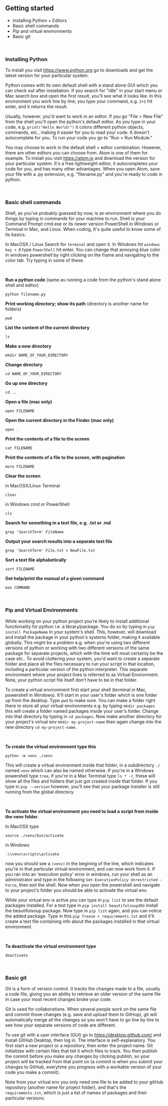 ## Getting started

* Installing Python + Editors
* Basic shell commands
* Pip and virtual environments
* Basic git

&nbsp;
&nbsp;
&nbsp;

### Installing Python

To install you visit https://www.python.org go to downloads and get the latest version for your particular system.

Python comes with its own default shell with a stand alone GUI which you can check out after installation. If you search for "idle" in your start menu or Mac search box and open the first result, you'll see what it looks like. In this environment you work line by line; you type your command, e.g. `2+2` hit enter, and it returns the result. 

Usually, however, you'd want to work in an editor. If you go "File > New File" from the shell you'll open the python's default editor. As you type in your code, e.g. `print("Hello World!")` it colors different python objects, commands, etc., making it easier for you to read your code. It doesn't autocomplete for you. To run your code you go to  "Run > Run Module."

You may choose to work in the default shell + editor combination. However, there are other editors you can choose from. Atom is one of them for example. To install you visit https://atom.io and download the version for your particular system. It's a free lightweight editor, it autocompletes your code for you, and has many other advantages. When you open Atom, save your file with a .py extension, e.g. "filename.py" and you're ready to code in python.

&nbsp;

### Basic shell commands

Shell, as you've probably guessed by now, is an environment where you do things by typing in commands for your machine to run. Shell is your Command Prompt cmd.exe or its newer version PowerShell in Windows or Terminal in Mac, and Linux. When coding, It's quite useful to know some of its basics.

In MacOSX / Linux Search for `terminal` and open it. In Windows hit `windows key + R` type `PowerShell` hit enter. You can change that annoying blue color in windows powershell by right clicking on the frame and navigating to the color tab. Try typing in some of these.

&nbsp;

**Run a python code** (same as running a code from the python's stand alone shell and editor)

```
python filename.py
```

**Print working directory; show its path** (directory is another name for folders)

```
pwd
```

**List the content of the current directory**

```
ls
```

**Make a new directory**

```
mkdir NAME_OF_YOUR_DIRECTORY
```

**Change directory**

```
cd NAME_OF_YOUR_DIRECTORY
```

**Go up one directory**
```
cd ..
```

**Open a file (mac only)**

```
open FILENAME
```

**Open the current directory in the Finder (mac only)**

```
open .
```

**Print the contents of a file to the screen**

```
cat FILENAME
```

**Print the contents of a file to the screen, with pagination**

```
more FILENAME
```

**Clear the screen**

in MacOSX/Linux Terminal
```
clear
```
in Windows cmd or PowerShell
```
cls
```

**Search for something in a text file, e.g. .txt or .md**

```
grep 'SearchTerm' FileName
```

**Output your search results into a separate text file**

```
grep 'SearchTerm' File.txt > NewFile.txt
```

**Sort a text file alphabetically**
```
sort FILENAME
```

**Get help/print the manual of a given command**
```
man COMMAND
```

&nbsp;
&nbsp;

### Pip and Virtual Environments

While working on your python project you're likely to install additional functionality for python i.e. a library/package. You do so by typing in `pip install PackageName` in your system's shell. This, however, will download and install the package in your python's systems folder, making it available globally. This might be a problem e.g. when you're using two different versions of python or working with two different versions of the same package for separate projects, which with the time will most certainly be the case etc.. To avoid cluttering your system, you'd want to create a separate folder and place all the files necessary to run your script in that location, including a particular version of the python interpreter. This separate environment where your project lives is referred to as Virtual Environment. Note, your python script file itself don't have to be in that folder.

To create a virtual environment first start your shell (terminal in Mac, powershell in Windows). It'll start in your user's folder which is one folder up from the desktop. Type `pwd` to make sure. You can make a folder right there to store all your virtual environments e.g. by typing `mkdir packages` this will create a folder named packages inside your user's folder. Change into that directory by typing in `cd packages`. Now make another directory for your project's virtual env `mkdir my-project-name` then again change into the new directory `cd my-project-name`. 

&nbsp;

**To create the virtual environment type this** 
```
python -m venv ./venv
``` 

This will create a virtual environment inside that folder, in a subdirectory `./` named `venv` which can also be named otherwise. If you're in a Windows powershell type `tree`, if you're in a Mac Terminal type `ls * -r`, these will show all the files and folders that just got created inside that folder. If you type in `pip --version` however, you'll see that your package installer is still running from the global directory. 

&nbsp;

**To activate the virtual environment you need to load a script from inside the venv folder.** 

In MacOSX type
```
source ./venv/bin/activate
```

in Windows
```
.\\venv\scripts\activate
```

now you should see a `(venv)` in the begining of the line, which indicates you're in that particular virtual environment, and can now work from it. If you ran into an 'execution policy' error in windows, run your shell as an administrator and type in the following `Set-ExecutionPolicy Unrestricted -Force`, then exit the shell. Now when you open the powershell and navigate to your project's folder you should be able to activate the virtual env.

While your virtual env is active you can type in `pip list` to see the default packages installed. For a test type in `pip install beautifulsoup4`to install the beautifulsoup package. Now type in `pip list` again, and you can notice the added package. Type in this `pip freeze > requirements.txt` and it'll create a text file containing info about the packages installed in that virtual environment.

&nbsp;

**To deactivate the virtual environment type** 
```
deactivate
```

&nbsp;
&nbsp;

### Basic git

Git is a form of version control. 
It tracks the changes made to a file, usually a code file, giving you an ability to retrieve an older version of the same file in case your most recent changes broke your code. 

Git is used for collaborations.
When several people work on the same file and commit those changes (e.g. save and upload them to GitHup), git will automatically merge all the changes so you won't have to go line by line to see how your separate versions of code are different.

To use git with a user interface (GUI) go to https://desktop.github.com/ and install GitHub Desktop, then log in. The interface is self-explanatory. You first start a new project or a repository, then enter the project name. Git initializes with certain files that tell it which files to track. You then publish the commit before you make any changes by clicking publish, so your project will be tracked from that point on (a commit is when you submit your changes to GitHub, everytime you progress with a workable version of your code you make a commit).

Note from your virtual env you only need one file to be added to your gitHub repository (another name for project folder), and that's the `requirements.txt`, which is just a list of names of packages and their particular versions.
